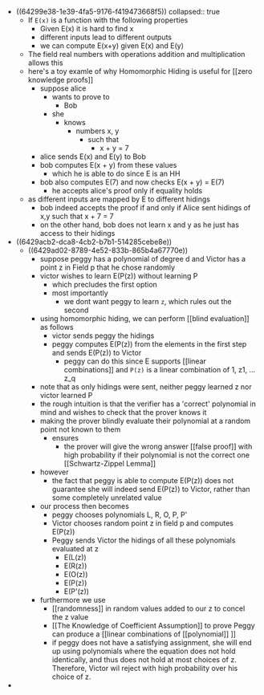 - ((64299e38-1e39-4fa5-9176-f419473668f5))
  collapsed:: true
	- If `E(x)` is a function with the following properties
		- Given E(x) it is hard to find x
		- different inputs lead to different outputs
		- we can compute E(x+y) given E(x) and E(y)
	- The field real numbers with operations addition and multiplication allows this
	- here's a toy examle of why Homomorphic Hiding is useful for [[zero knowledge proofs]]
		- suppose alice
			- wants to prove to
				- Bob
			- she
				- knows
					- numbers x, y
						- such that
							- x + y = 7
		- alice sends E(x) and E(y) to Bob
		- bob computes E(x + y) from these values
			- which he is able to do since E is an HH
		- bob also computes E(7) and now checks E(x + y) = E(7)
			- he accepts alice's proof only if equality holds
	- as different inputs are mapped by E to different hidings
		- bob indeed accepts the proof if and only if Alice sent hidings of x,y such that x + 7 = 7
		- on the other hand, bob does not learn x and y as he just has access to their hidings
- ((6429acb2-dca8-4cb2-b7b1-514285cebe8e))
	- ((6429ad02-8789-4e52-833b-865b4a67770e))
		- suppose peggy has a polynomial of degree d and Victor has a point z in Field p that he chose randomly
		- victor wishes to learn E(P(z)) without learning P
			- which precludes the first option
			- most importantly
				- we dont want peggy to learn `z`, which rules out the second
		- using homomorphic hiding, we can perform [[blind evaluation]] as follows
			- victor sends peggy the hidings
			- peggy computes E(P(z)) from the elements in the first step and sends E(P(z)) to Victor
				- peggy can do this since E supports [[linear combinations]] and `P(z)` is a linear combination of 1, z1, ... z_q
		- note that as only hidings were sent, neither peggy learned z nor victor learned P
		- the rough intuition is that the verifier has a 'correct' polynomial in mind and wishes to check that the prover knows it
		- making the prover blindly evaluate their polynomial at a random point not known to them
			- ensures
				- the prover will give the wrong answer [[false proof]] with high probability if their polynomial is not the correct one [[Schwartz-Zippel Lemma]]
		- however
			- the fact that peggy is able to compute E(P(z)) does not guarantee she will indeed send E(P(z)) to Victor, rather than some completely unrelated value
		- our process then becomes
			- peggy chooses polynomials L, R, O, P, P'
			- Victor chooses random point z in field p and computes E(P(z))
			- Peggy sends Victor the hidings of all these polynomials evaluated at z
				- E(L(z))
				- E(R(z))
				- E(O(z))
				- E(P(z))
				- E(P'(z))
		- furthermore we use
			- [[randomness]] in random values added to our z to concel the z value
			- [[The Knowledge of Coefficient Assumption]] to prove  Peggy can produce a [[linear combinations of [[polynomial]] ]]
			- if peggy does not have a satisfying assignment, she will end up using polynomials where the equation does not hold identically, and thus does not hold at most choices of z. Therefore, Victor wil reject with high probability over his choice of z.
-